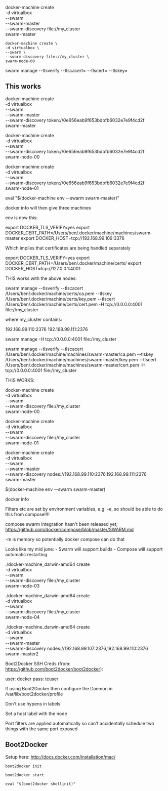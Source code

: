 docker-machine create \
    -d virtualbox \
    --swarm \
    --swarm-master \
    --swarm-discovery file://my_cluster \
    swarm-master

    docker-machine create \
    -d virtualbox \
    --swarm \
    --swarm-discovery file://my_cluster \
    swarm-node-00

 swarm manage --tlsverify --tlscacert=<CACERT> --tlscert=<CERT> --tlskey=<KEY>

## This works

 docker-machine create \
    -d virtualbox \
    --swarm \
    --swarm-master \
    --swarm-discovery token://0e656eab9f653bdbfb6032e7e9f4cd2f \
    swarm-master

 docker-machine create \
    -d virtualbox \
    --swarm \
    --swarm-discovery token://0e656eab9f653bdbfb6032e7e9f4cd2f \
    swarm-node-00

 docker-machine create \
    -d virtualbox \
    --swarm \
    --swarm-discovery token://0e656eab9f653bdbfb6032e7e9f4cd2f \
    swarm-node-01

eval "$(docker-machine env --swarm swarm-master)"

docker info will then give three machines

env is now this:

export DOCKER_TLS_VERIFY=yes
export DOCKER_CERT_PATH=/Users/ben/.docker/machine/machines/swarm-master
export DOCKER_HOST=tcp://192.168.99.109:3376

Which implies that certificates are being handled separately

export DOCKER_TLS_VERIFY=yes
export DOCKER_CERT_PATH=/Users/ben/.docker/machine/certs/
export DOCKER_HOST=tcp://127.0.0.1:4001

THIS works with the above nodes:

swarm manage --tlsverify --tlscacert /Users/ben/.docker/machine/certs/ca.pem --tlskey /Users/ben/.docker/machine/certs/key.pem --tlscert /Users/ben/.docker/machine/certs/cert.pem -H tcp://0.0.0.0:4001 file://my_cluster

where my_cluster contains:

192.168.99.110:2376
192.168.99.111:2376

swarm manage -H tcp://0.0.0.0:4001 file://my_cluster

swarm manage --tlsverify --tlscacert /Users/ben/.docker/machine/machines/swarm-master/ca.pem --tlskey /Users/ben/.docker/machine/machines/swarm-master/key.pem --tlscert /Users/ben/.docker/machine/machines/swarm-master/cert.pem -H tcp://0.0.0.0:4001 file://my_cluster

THIS WORKS:

docker-machine create \
    -d virtualbox \
    --swarm \
    --swarm-discovery file://my_cluster \
    swarm-node-00

docker-machine create \
    -d virtualbox \
    --swarm \
    --swarm-discovery file://my_cluster \
    swarm-node-01

docker-machine create \
    -d virtualbox \
    --swarm \
    --swarm-master \
    --swarm-discovery nodes://192.168.99.110:2376,192.168.99.111:2376 \
    swarm-master

$(docker-machine env --swarm swarm-master) 

docker info

Filters etc are set by environment variables, e.g. -e, so should be able to do this from compose!!!!

compose swarm integration hasn't been released yet; https://github.com/docker/compose/blob/master/SWARM.md

-m is memory so potentially docker compose can do that

Looks like my mid june:
	- Swarm will support builds
	- Compose will support automatic restarting


./docker-machine_darwin-amd64 create \
    -d virtualbox \
    --swarm \
    --swarm-discovery file://my_cluster \
    swarm-node-03

./docker-machine_darwin-amd64 create \
    -d virtualbox \
    --swarm \
    --swarm-discovery file://my_cluster \
    swarm-node-04


./docker-machine_darwin-amd64 create \
    -d virtualbox \
    --swarm \
    --swarm-master \
    --swarm-discovery nodes://192.168.99.107:2376,192.168.99.110:2376 \
    swarm-master2

Boot2Docker SSH Creds (from: https://github.com/boot2docker/boot2docker):

user: docker
pass: tcuser

If using Boot2Docker then configure the Daemon in  /var/lib/boot2docker/profile

Don't use hypens in labels

Set a host label with the node

Port filters are applied automatically so can't accidentally schedule two things with the same port exposed

## Boot2Docker

Setup here: http://docs.docker.com/installation/mac/

	boot2docker init

	boot2docker start

	eval "$(boot2docker shellinit)"